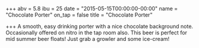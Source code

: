 +++
abv = 5.8
ibu = 25
date = "2015-05-15T00:00:00-00:00"
name = "Chocolate Porter"
on_tap = false
title = "Chocolate Porter"

+++
A smooth, easy drinking porter with a nice chocolate background note. Occasionally offered on nitro in the tap room also. This beer is perfect for mid summer beer floats! Just grab a growler and some ice-cream!
